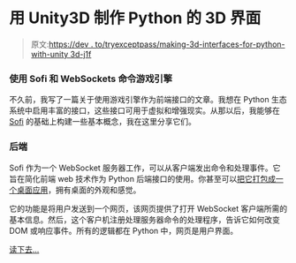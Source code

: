 # 用 Unity3D 制作 Python 的 3D 界面

> 原文:[https://dev . to/tryexceptpass/making-3d-interfaces-for-python-with-unity 3d-j1f](https://dev.to/tryexceptpass/making-3d-interfaces-for-python-with-unity3d-j1f)

### 使用 Sofi 和 WebSockets 命令游戏引擎

不久前，我写了一篇关于使用游戏引擎作为前端接口的文章。我想在 Python 生态系统中启用丰富的接口，这些接口可用于虚拟和增强现实。从那以后，我能够在 [Sofi](https://www.github.com/tryexceptpass/sofi) 的基础上构建一些基本概念，我在这里分享它们。

### 后端

Sofi 作为一个 WebSocket 服务器工作，可以从客户端发出命令和处理事件。它旨在简化前端 web 技术作为 Python 后端接口的使用。你甚至可以[把它打包成一个桌面应用](https://tryexceptpass.org/article/how-to-turn-a-web-app-into-a-desktop-app)，拥有桌面的外观和感觉。

它的功能是将用户发送到一个网页，该网页提供了打开 WebSocket 客户端所需的基本信息。然后，这个客户机注册处理服务器命令的处理程序，告诉它如何改变 DOM 或响应事件。所有的逻辑都在 Python 中，网页是用户界面。

[读下去...](https://tryexceptpass.org/article/making-3d-interfaces-for-python-with-unity3d/)